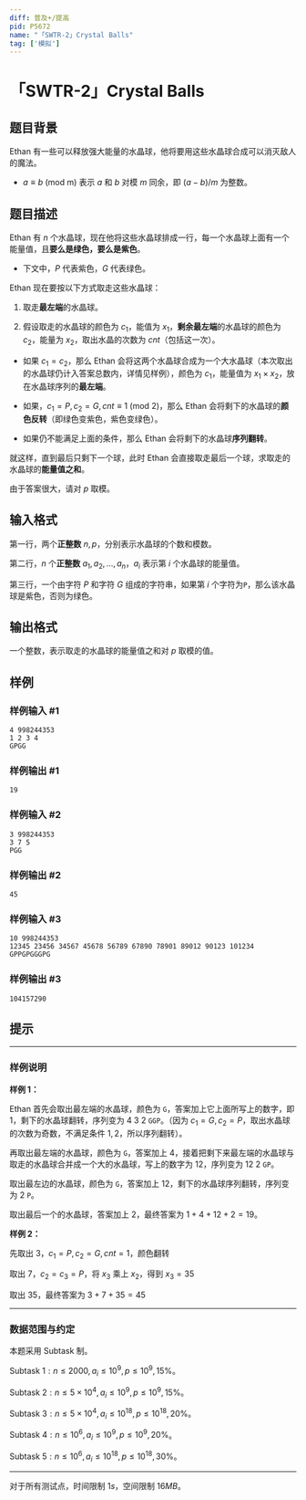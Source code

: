 ```yaml
---
diff: 普及+/提高
pid: P5672
name: "「SWTR-2」Crystal Balls"
tag: ['模拟']
---
```

# 「SWTR-2」Crystal Balls
## 题目背景

$\mathrm{Ethan}$ 有一些可以释放强大能量的水晶球，他将要用这些水晶球合成可以消灭敌人的魔法。

- $a\equiv b\mathrm{\ (mod\ m)}$ 表示 $a$ 和 $b$ 对模 $m$ 同余，即 $(a-b)/m$ 为整数。
## 题目描述

$\mathrm{Ethan}$ 有 $n$ 个水晶球，现在他将这些水晶球排成一行，每一个水晶球上面有一个能量值，且**要么是绿色，要么是紫色**。

- 下文中，$P$ 代表紫色，$G$ 代表绿色。

$\mathrm{Ethan}$ 现在要按以下方式取走这些水晶球：

1. 取走**最左端**的水晶球。

2. 假设取走的水晶球的颜色为 $c_1$，能值为 $x_1$，**剩余最左端**的水晶球的颜色为 $c_2$，能量为 $x_2$，取出水晶的次数为 $cnt$（包括这一次）。

- 如果 $c_1=c_2$，那么 $\mathrm{Ethan}$ 会将这两个水晶球合成为一个大水晶球（本次取出的水晶球仍计入答案总数内，详情见样例），颜色为 $c_1$，能量值为 $x_1 \times x_2$，放在水晶球序列的**最左端**。

- 如果，$c_1=P,c_2=G,cnt\equiv 1\mathrm{\ (mod\ 2)}$，那么 $\mathrm{Ethan}$ 会将剩下的水晶球的**颜色反转**（即绿色变紫色，紫色变绿色）。

- 如果仍不能满足上面的条件，那么 $\mathrm{Ethan}$ 会将剩下的水晶球**序列翻转**。

就这样，直到最后只剩下一个球，此时 $\mathrm{Ethan}$ 会直接取走最后一个球，求取走的水晶球的**能量值之和**。

由于答案很大，请对 $p$ 取模。
## 输入格式

第一行，两个**正整数** $n,p$，分别表示水晶球的个数和模数。

第二行，$n$ 个**正整数** $a_1,a_2,\dots,a_n$，$a_i$ 表示第 $i$ 个水晶球的能量值。

第三行，一个由字符 $P$ 和字符 $G$ 组成的字符串，如果第 $i$ 个字符为```P```，那么该水晶球是紫色，否则为绿色。
## 输出格式

一个整数，表示取走的水晶球的能量值之和对 $p$ 取模的值。
## 样例

### 样例输入 #1
```
4 998244353
1 2 3 4
GPGG
```
### 样例输出 #1
```
19
```
### 样例输入 #2
```
3 998244353
3 7 5
PGG
```
### 样例输出 #2
```
45
```
### 样例输入 #3
```
10 998244353
12345 23456 34567 45678 56789 67890 78901 89012 90123 101234
GPPGPGGGPG
```
### 样例输出 #3
```
104157290
```
## 提示

---

### 样例说明

**样例 $1$：**

$\mathrm{Ethan}$ 首先会取出最左端的水晶球，颜色为 ```G```，答案加上它上面所写上的数字，即 $1$，剩下的水晶球翻转，序列变为 $4\ 3\ 2$ ```GGP```。（因为 $c_1=G,c_2=P$，取出水晶球的次数为奇数，不满足条件 $1,2$，所以序列翻转）。

再取出最左端的水晶球，颜色为 ```G```，答案加上 $4$，接着把剩下来最左端的水晶球与取走的水晶球合并成一个大的水晶球，写上的数字为 $12$，序列变为 $12\ 2$ ```GP```。

取出最左边的水晶球，颜色为 ```G```，答案加上 $12$，剩下的水晶球序列翻转，序列变为 $2$ ```P```。

取出最后一个的水晶球，答案加上 $2$，最终答案为 $1+4+12+2=19$。

**样例 $2$：**

先取出 $3$，$c_1=P,c_2=G,cnt=1$，颜色翻转

取出 $7$，$c_2=c_3=P$，将 $x_3$ 乘上 $x_2$，得到 $x_3=35$

取出 $35$，最终答案为 $3+7+35=45$

---

### 数据范围与约定

本题采用 $\mathrm{Subtask}$ 制。

$\mathrm{Subtask}\ 1:n\leq 2000,a_i\leq 10^9,p\leq 10^9,15\%$。

$\mathrm{Subtask}\ 2:n\leq 5\times 10^4,a_i\leq 10^9,p\leq 10^9,15\%$。

$\mathrm{Subtask}\ 3:n\leq 5\times 10^4,a_i\leq 10^{18},p\leq 10^{18},20\%$。

$\mathrm{Subtask}\ 4:n\leq 10^6,a_i\leq 10^9,p\leq 10^9,20\%$。

$\mathrm{Subtask}\ 5:n\leq 10^6,a_i\leq 10^{18},p\leq 10^{18},30\%$。

---

对于所有测试点，时间限制 $1s$，空间限制 $16MB$。
